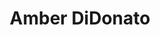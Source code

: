 ---
pid: MP127
title: Amber DiDonato
location_transcription: 
zipcode: 
outside_phl: 
neighborhood: 
age: '9'
age_range: 6-13
instagram: 
image_file_name: MP_127.jpg
proposal_transcription: Ariana is a good singer. Colorful and fun
topic: Music
topic_summary: '0'
type: Other No Form
keywords_other: 
credit: Ariana Grande
image_labels: 
twitter: 
facebook: 
permalink: "/monuments/mp127/"
layout: item-page
---